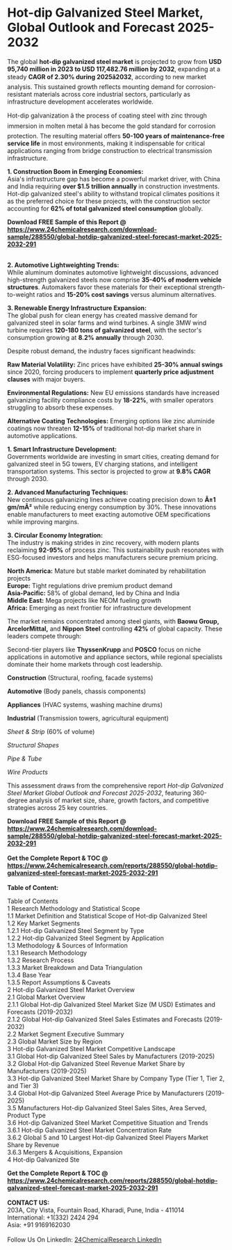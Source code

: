 <h1>Hot-dip Galvanized Steel Market, Global Outlook and Forecast 2025-2032</h1><p>The global <strong>hot-dip galvanized steel market</strong> is projected to grow from <strong>USD 95,740 million in 2023 to USD 117,482.76 million by 2032</strong>, expanding at a steady <strong>CAGR of 2.30% during 2025â2032</strong>, according to new market analysis. This sustained growth reflects mounting demand for corrosion-resistant materials across core industrial sectors, particularly as infrastructure development accelerates worldwide.</p><p>Hot-dip galvanization â the process of coating steel with zinc through immersion in molten metal â has become the gold standard for corrosion protection. The resulting material offers <strong>50-100 years of maintenance-free service life</strong> in most environments, making it indispensable for critical applications ranging from bridge construction to electrical transmission infrastructure.</p><p><strong>1. Construction Boom in Emerging Economies:</strong><br>
Asia's infrastructure gap has become a powerful market driver, with China and India requiring <strong>over $1.5 trillion annually</strong> in construction investments. Hot-dip galvanized steel's ability to withstand tropical climates positions it as the preferred choice for these projects, with the construction sector accounting for <strong>62% of total galvanized steel consumption</strong> globally.</p><div><b>Download FREE Sample of this Report @ 
            <a href="https://www.24chemicalresearch.com/download-sample/288550/global-hotdip-galvanized-steel-forecast-market-2025-2032-291">
            https://www.24chemicalresearch.com/download-sample/288550/global-hotdip-galvanized-steel-forecast-market-2025-2032-291</a></b></div><br><p><strong>2. Automotive Lightweighting Trends:</strong><br>
While aluminum dominates automotive lightweight discussions, advanced high-strength galvanized steels now comprise <strong>35-40% of modern vehicle structures</strong>. Automakers favor these materials for their exceptional strength-to-weight ratios and <strong>15-20% cost savings</strong> versus aluminum alternatives.</p><p><strong>3. Renewable Energy Infrastructure Expansion:</strong><br>
The global push for clean energy has created massive demand for galvanized steel in solar farms and wind turbines. A single 3MW wind turbine requires <strong>120-180 tons of galvanized steel</strong>, with the sector's consumption growing at <strong>8.2% annually</strong> through 2030.</p><p>Despite robust demand, the industry faces significant headwinds:</p><p><strong>Raw Material Volatility:</strong> Zinc prices have exhibited <strong>25-30% annual swings</strong> since 2020, forcing producers to implement <strong>quarterly price adjustment clauses</strong> with major buyers.</p><p><strong>Environmental Regulations:</strong> New EU emissions standards have increased galvanizing facility compliance costs by <strong>18-22%</strong>, with smaller operators struggling to absorb these expenses.</p><p><strong>Alternative Coating Technologies:</strong> Emerging options like zinc aluminide coatings now threaten <strong>12-15%</strong> of traditional hot-dip market share in automotive applications.</p><p><strong>1. Smart Infrastructure Development:</strong><br>
Governments worldwide are investing in smart cities, creating demand for galvanized steel in 5G towers, EV charging stations, and intelligent transportation systems. This sector is projected to grow at <strong>9.8% CAGR</strong> through 2030.</p><p><strong>2. Advanced Manufacturing Techniques:</strong><br>
New continuous galvanizing lines achieve coating precision down to <strong>Â±1 gm/mÂ²</strong> while reducing energy consumption by 30%. These innovations enable manufacturers to meet exacting automotive OEM specifications while improving margins.</p><p><strong>3. Circular Economy Integration:</strong><br>
The industry is making strides in zinc recovery, with modern plants reclaiming <strong>92-95%</strong> of process zinc. This sustainability push resonates with ESG-focused investors and helps manufacturers secure premium pricing.</p><p><strong>North America:</strong> Mature but stable market dominated by rehabilitation projects<br>
<strong>Europe:</strong> Tight regulations drive premium product demand<br>
<strong>Asia-Pacific:</strong> 58% of global demand, led by China and India<br>
<strong>Middle East:</strong> Mega projects like NEOM fueling growth<br>
<strong>Africa:</strong> Emerging as next frontier for infrastructure development</p><p>The market remains concentrated among steel giants, with <strong>Baowu Group, ArcelorMittal,</strong> and <strong>Nippon Steel</strong> controlling <strong>42%</strong> of global capacity. These leaders compete through:</p><p>Second-tier players like <strong>ThyssenKrupp</strong> and <strong>POSCO</strong> focus on niche applications in automotive and appliance sectors, while regional specialists dominate their home markets through cost leadership.</p><p><strong>Construction</strong> (Structural, roofing, facade systems)</p><p><strong>Automotive</strong> (Body panels, chassis components)</p><p><strong>Appliances</strong> (HVAC systems, washing machine drums)</p><p><strong>Industrial</strong> (Transmission towers, agricultural equipment)</p><p><em>Sheet &amp; Strip</em> (60% of volume)</p><p><em>Structural Shapes</em></p><p><em>Pipe &amp; Tube</em></p><p><em>Wire Products</em></p><p>This assessment draws from the comprehensive report <em>Hot-dip Galvanized Steel Market Global Outlook and Forecast 2025-2032</em>, featuring 360-degree analysis of market size, share, growth factors, and competitive strategies across 25 key countries.</p><div><b>Download FREE Sample of this Report @ 
            <a href="https://www.24chemicalresearch.com/download-sample/288550/global-hotdip-galvanized-steel-forecast-market-2025-2032-291">
            https://www.24chemicalresearch.com/download-sample/288550/global-hotdip-galvanized-steel-forecast-market-2025-2032-291</a></b></div><br><div><b>Get the Complete Report & TOC @ 
            <a href="https://www.24chemicalresearch.com/reports/288550/global-hotdip-galvanized-steel-forecast-market-2025-2032-291">
            https://www.24chemicalresearch.com/reports/288550/global-hotdip-galvanized-steel-forecast-market-2025-2032-291</a></b></div><br>
            <b>Table of Content:</b><p>Table of Contents<br />
1 Research Methodology and Statistical Scope<br />
1.1 Market Definition and Statistical Scope of Hot-dip Galvanized Steel<br />
1.2 Key Market Segments<br />
1.2.1 Hot-dip Galvanized Steel Segment by Type<br />
1.2.2 Hot-dip Galvanized Steel Segment by Application<br />
1.3 Methodology & Sources of Information<br />
1.3.1 Research Methodology<br />
1.3.2 Research Process<br />
1.3.3 Market Breakdown and Data Triangulation<br />
1.3.4 Base Year<br />
1.3.5 Report Assumptions & Caveats<br />
2 Hot-dip Galvanized Steel Market Overview<br />
2.1 Global Market Overview<br />
2.1.1 Global Hot-dip Galvanized Steel Market Size (M USD) Estimates and Forecasts (2019-2032)<br />
2.1.2 Global Hot-dip Galvanized Steel Sales Estimates and Forecasts (2019-2032)<br />
2.2 Market Segment Executive Summary<br />
2.3 Global Market Size by Region<br />
3 Hot-dip Galvanized Steel Market Competitive Landscape<br />
3.1 Global Hot-dip Galvanized Steel Sales by Manufacturers (2019-2025)<br />
3.2 Global Hot-dip Galvanized Steel Revenue Market Share by Manufacturers (2019-2025)<br />
3.3 Hot-dip Galvanized Steel Market Share by Company Type (Tier 1, Tier 2, and Tier 3)<br />
3.4 Global Hot-dip Galvanized Steel Average Price by Manufacturers (2019-2025)<br />
3.5 Manufacturers Hot-dip Galvanized Steel Sales Sites, Area Served, Product Type<br />
3.6 Hot-dip Galvanized Steel Market Competitive Situation and Trends<br />
3.6.1 Hot-dip Galvanized Steel Market Concentration Rate<br />
3.6.2 Global 5 and 10 Largest Hot-dip Galvanized Steel Players Market Share by Revenue<br />
3.6.3 Mergers & Acquisitions, Expansion<br />
4 Hot-dip Galvanized Ste</p><div><b>Get the Complete Report & TOC @ 
            <a href="https://www.24chemicalresearch.com/reports/288550/global-hotdip-galvanized-steel-forecast-market-2025-2032-291">
            https://www.24chemicalresearch.com/reports/288550/global-hotdip-galvanized-steel-forecast-market-2025-2032-291</a></b></div><br><b>CONTACT US:</b><br>
            203A, City Vista, Fountain Road, Kharadi, Pune, India - 411014<br>
            International: +1(332) 2424 294<br>
            Asia: +91 9169162030 <br><br>
            Follow Us On LinkedIn: <a href="https://www.linkedin.com/company/24chemicalresearch/">24ChemicalResearch LinkedIn</a>